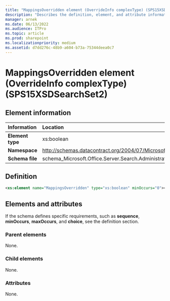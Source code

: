 ```yaml
---
title: "MappingsOverridden element (OverrideInfo complexType) (SPS15XSDSearchSet2)"
description: "Describes the definition, element, and attribute information for the MappingsOverridden element (OverrideInfo complexType) (SPS15XSDSearchSet2)."
manager: arnek
ms.date: 06/13/2022
ms.audience: ITPro
ms.topic: article
ms.prod: sharepoint
ms.localizationpriority: medium
ms.assetid: d7dd276c-48b9-a604-b73a-75344deea0c7
---
```


# MappingsOverridden element (OverrideInfo complexType) (SPS15XSDSearchSet2)

 
  
## Element information

|Information|Location|
|:-----|:-----|
|**Element type**|xs:boolean|
|**Namespace**|http://schemas.datacontract.org/2004/07/Microsoft.Office.Server.Search.Administration|
|**Schema file**|schema_Microsoft.Office.Server.Search.Administration.xsd|
   
## Definition

```XML
<xs:element name="MappingsOverridden" type="xs:boolean" minOccurs="0"></xs:element>

```

## Elements and attributes

If the schema defines specific requirements, such as **sequence**, **minOccurs**, **maxOccurs**, and **choice**, see the definition section. 
  
### Parent elements

None.
  
### Child elements

None.
  
### Attributes

None.
  

